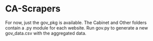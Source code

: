 # CA-Scrapers
 
For now, just the gov_pkg is available.  The Cabinet and Other folders contain a .py module for each website.  Run gov.py to generate a new gov_data.csv with the aggregated data.
